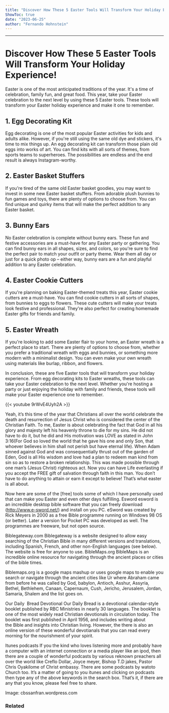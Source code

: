 ```yaml
---
title: "Discover How These 5 Easter Tools Will Transform Your Holiday Experience!"
ShowToc: true 
date: "2023-06-25"
author: "Fernando Hohnstein"
---
```

*****
# Discover How These 5 Easter Tools Will Transform Your Holiday Experience!


Easter is one of the most anticipated traditions of the year. It's a time of celebration, family fun, and great food. This year, take your Easter celebration to the next level by using these 5 Easter tools. These tools will transform your Easter holiday experience and make it one to remember.

## 1. Egg Decorating Kit

Egg decorating is one of the most popular Easter activities for kids and adults alike. However, if you're still using the same old dye and stickers, it's time to mix things up. An egg decorating kit can transform those plain old eggs into works of art. You can find kits with all sorts of themes, from sports teams to superheroes. The possibilities are endless and the end result is always Instagram-worthy.

## 2. Easter Basket Stuffers

If you're tired of the same old Easter basket goodies, you may want to invest in some new Easter basket stuffers. From adorable plush bunnies to fun games and toys, there are plenty of options to choose from. You can find unique and quirky items that will make the perfect addition to any Easter basket.

## 3. Bunny Ears

No Easter celebration is complete without bunny ears. These fun and festive accessories are a must-have for any Easter party or gathering. You can find bunny ears in all shapes, sizes, and colors, so you're sure to find the perfect pair to match your outfit or party theme. Wear them all day or just for a quick photo op – either way, bunny ears are a fun and playful addition to any Easter celebration.

## 4. Easter Cookie Cutters

If you're planning on baking Easter-themed treats this year, Easter cookie cutters are a must-have. You can find cookie cutters in all sorts of shapes, from bunnies to eggs to flowers. These cute cutters will make your treats look festive and professional. They're also perfect for creating homemade Easter gifts for friends and family.

## 5. Easter Wreath

If you're looking to add some Easter flair to your home, an Easter wreath is a perfect place to start. There are plenty of options to choose from, whether you prefer a traditional wreath with eggs and bunnies, or something more modern with a minimalist design. You can even make your own wreath using materials like burlap, ribbon, and flowers.

In conclusion, these are five Easter tools that will transform your holiday experience. From egg decorating kits to Easter wreaths, these tools can take your Easter celebration to the next level. Whether you're hosting a party or just enjoying the holiday with family and friends, these tools will make your Easter experience one to remember.

{{< youtube 9rWvE4Uyh2A >}} 



Yeah, it’s this time of the year that Christians all over the world celebrate the death and resurrection of Jesus Christ who is considered the center of the Christian Faith. To me, Easter is about celebrating the fact that God in all his glory and majesty left his heavenly throne to die for my sins. He did not have to do it, but he did and His motivation was LOVE as stated in John 3:16(For God so loved the world that he gave his one and only Son, that whoever believes in him shall not perish but have eternal life).
When Adam sinned against God and was consequentially thrust out of the garden of Eden, God is all His wisdom and love had a plan to redeem man kind from sin so as to restore a broken relationship. This was made possible through one man’s (Jesus Christ) righteous act. Now you can have Life everlasting if you accept the FREE gift of salvation through faith in this man. You don’t have to do anything to attain or earn it except to believe! That’s what easter is all about.
 
Now here are some of the [free] tools some of which I have personally used that can make you Easter and even other days fulfilling.
Esword
esword is an incredible desktop bible software that you can freely download (http://www.e-sword.net/) and install on you PC. eSword was created by Rick Meyers in 2000 as a free Bible programme running on Windows 98 OS (or better). Later a version for Pocket PC was developed as well. The programmes are freeware, but not open source.
 
Biblegateway.com
Biblegateway is a website designed to allow easy searching of the Christian Bible in many different versions and translations, including Spanish, French, and other non-English languages (see below). The website is free for anyone to use.
BibleMaps.org
BibleMaps is an incredible online resource for navigating through the ancient places or cities of the bible times.
 
Biblemaps.org is a google maps mashup or uses google maps to enable you search or navigate through the ancient cities like Ur where Abraham came from before he was called by God, babylon, Antioch, Asshur, Assyria, Bethel, Bethlehem, Canaan, Capernaum, Cush, Jericho, Jerusalem, Jordan, Samaria, Shalem and the list goes on.
 
Our Daily  Bread Devotional
Our Daily Bread is a devotional calendar-style booklet published by RBC Ministries in nearly 30 languages. The booklet is one of the most widely read Christian devotionals in circulation today. The booklet was first published in April 1956, and includes writing about the Bible and insights into Christian living. However, the there is also an online version of these wonderful devotianals that you can read every morning for the nourishment of your spirit.
 
Itunes podcasts
If you the kind who loves listening more and probably have a computer with an internet connection or a media player like an ipod, then there are a couple of wonderful podcasts by various reknown preachers all over the world like Creflo Dollar, Joyce meyer, Bishop T.D jakes, Pastor Chris Oyakilome of Christ embassy. There are some podcasts by watoto Church too. It’s a matter of going to you itunes and clicking on podcasts then type any of the above keywords in the search box. That’s it, if there are any that you know, please feel free to share.
 
Image: cbssanfran.wordpress.com
 
### Related



